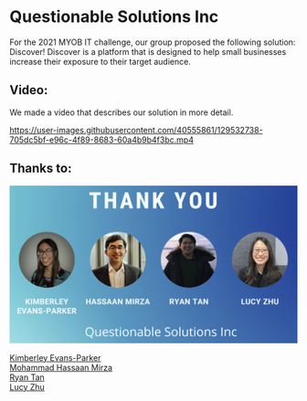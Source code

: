 # Questionable Solutions Inc
For the 2021 MYOB IT challenge, our group proposed the following solution: Discover! Discover is a platform that is designed to help small businesses increase their exposure to their target audience. 

## Video:
We made a video that describes our solution in more detail.

https://user-images.githubusercontent.com/40555861/129532738-705dc5bf-e96c-4f89-8683-60a4b9b4f3bc.mp4

## Thanks to:
![Thank You Slide](/ThankYou.PNG)

[Kimberley Evans-Parker](https://www.linkedin.com/in/kimberleyevans-parker/)  
[Mohammad Hassaan Mirza](https://www.linkedin.com/in/mohammad-mirza/)  
[Ryan Tan](https://www.linkedin.com/in/rtan18/)  
[Lucy Zhu](https://www.linkedin.com/in/lucyzhu613/)  